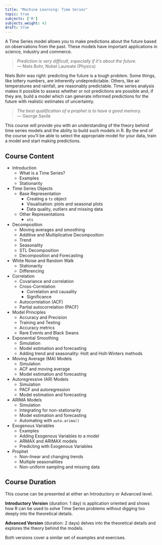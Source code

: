 ```yaml
---
title: "Machine Learning: Time Series"
topic: true
subjects: ['R']
subjects_weight: 43
draft: true
---
```


A Time Series model allows you to make predictions about the future based on observations from the past. These models have important applications in science, industry and commerce.

> *Prediction is very difficult, especially if it's about the future.*<br>&mdash; Niels Bohr, Nobel Laureate (Physics)

Niels Bohr was right: predicting the future is a tough problem. Some things, like lottery numbers, are inherently undepredictable. Others, like air temperatures and rainfall, are reasonably predictable. Time series analysis makes it possible to assess whether or not predictions are possible and, if they are, build a model which can generate informed predictions for the future with realistic estimates of uncertainty.

> *The best qualification of a prophet is to have a good memory.*<br>&mdash; George Savile

This course will provide you with an understanding of the theory behind time series models and the ability to build such models in R. By the end of the course you'll be able to select the appropriate model for your data, train a model and start making predictions.

## Course Content

- Introduction
	* What is a Time Series?
	* Examples
	* Stationarity
- Time Series Objects
	* Base Representation
		- Creating a `ts` object
		- Visualisation: plots and seasonal plots
		- Data quality, outliers and missing data
	* Other Representations
		- `xts`
- Decomposition
	* Moving averages and smoothing
	* Additive and Multiplicative Decomposition
	* Trend
	* Seasonality
	* STL Decomposition
	* Decomposition and Forecasting
- White Noise and Random Walk
	- Stationarity
	- Differencing
- Correlation
	- Covariance and correlation
	- Cross-Correlation
		* Correlation and causality
		* Significance
	- Autocorrelation (ACF)
	- Partial autocorrelation (PACF)
- Model Principles
	* Accuracy and Precision
	* Training and Testing
	* Accuracy metrics
	* Rare Events and Black Swans
- Exponential Smoothing
	- Simulation
	- Model estimation and forecasting
	- Adding trend and seasonality: Holt and Holt-Winters methods
- Moving Average (MA) Models
	- Simulation
	- ACF and moving average
	- Model estimation and forecasting
- Autoregressive (AR) Models
	- Simulation
	- PACF and autoregression
	- Model estimation and forecasting
- ARIMA Models
	- Simulation
	- Integrating for non-stationarity
	- Model estimation and forecasting
	- Automating with `auto.arima()`
- Exogenous Variables
	* Examples
	* Adding Exogenous Variables to a model
	* ARMAX and ARIMAX models
	* Predicting with Exogenous Variables
- Prophet
	- Non-linear and changing trends
	- Multiple seasonalities
	- Non-uniform sampling and missing data

## Course Duration

This course can be presented at either an Introductory or Advanced level.

**Introductory Version** (duration: 1 day) is application oriented and shows how R can be used to solve Time Series problems without digging too deeply into the theoretical details.

**Advanced Version** (duration: 2 days) delves into the theoretical details and explores the theory behind the models.

Both versions cover a similar set of examples and exercises.
